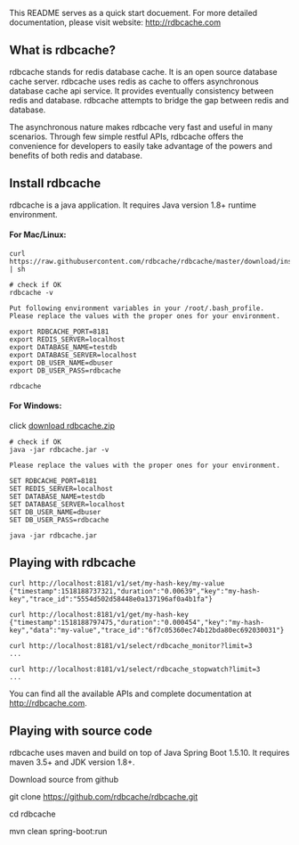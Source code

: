 This README serves as a quick start docuement. For more detailed documentation, please visit website: http://rdbcache.com

What is rdbcache?
----------------

rdbcache stands for redis database cache. It is an open source database cache server. rdbcache uses redis as cache to offers asynchronous database cache api service. It provides eventually consistency between redis and database. rdbcache attempts to bridge the gap between redis and database.

The asynchronous nature makes rdbcache very fast and useful in many scenarios. Through few simple restful APIs, rdbcache offers the convenience for developers to easily take advantage of the powers and benefits of both redis and database.

Install rdbcache
----------------

rdbcache is a java application. It requires Java version 1.8+ runtime environment.

#### For Mac/Linux:

    curl https://raw.githubusercontent.com/rdbcache/rdbcache/master/download/install | sh

    # check if OK
    rdbcache -v

    Put following environment variables in your /root/.bash_profile.
    Please replace the values with the proper ones for your environment.

    export RDBCACHE_PORT=8181
    export REDIS_SERVER=localhost
    export DATABASE_NAME=testdb
    export DATABASE_SERVER=localhost
    export DB_USER_NAME=dbuser
    export DB_USER_PASS=rdbcache

    rdbcache

#### For Windows:

click [download rdbcache.zip](https://raw.githubusercontent.com/rdbcache/rdbcache/master/download/rdbcache.zip)

    # check if OK
    java -jar rdbcache.jar -v

    Please replace the values with the proper ones for your environment.

    SET RDBCACHE_PORT=8181
    SET REDIS_SERVER=localhost
    SET DATABASE_NAME=testdb
    SET DATABASE_SERVER=localhost
    SET DB_USER_NAME=dbuser
    SET DB_USER_PASS=rdbcache

    java -jar rdbcache.jar


Playing with rdbcache
---------------------

    curl http://localhost:8181/v1/set/my-hash-key/my-value
    {"timestamp":1518188737321,"duration":"0.00639","key":"my-hash-key","trace_id":"5554d502d58448e0a137196af0a4b1fa"}

    curl http://localhost:8181/v1/get/my-hash-key
    {"timestamp":1518188797475,"duration":"0.000454","key":"my-hash-key","data":"my-value","trace_id":"6f7c05360ec74b12bda80ec692030031"}

    curl http://localhost:8181/v1/select/rdbcache_monitor?limit=3
    ...

    curl http://localhost:8181/v1/select/rdbcache_stopwatch?limit=3
    ...


You can find all the available APIs and complete documentation at http://rdbcache.com.

Playing with source code
------------------------

rdbcache uses maven and build on top of Java Spring Boot 1.5.10. It requires maven 3.5+ and JDK version 1.8+.

Download source from github

git clone https://github.com/rdbcache/rdbcache.git

cd rdbcache

mvn clean spring-boot:run